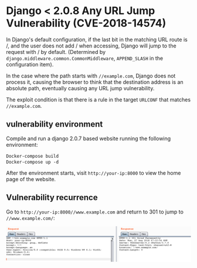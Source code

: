 # Django < 2.0.8 Any URL Jump Vulnerability (CVE-2018-14574)

In Django's default configuration, if the last bit in the matching URL route is /, and the user does not add / when accessing, Django will jump to the request with / by default. (Determined by `django.middleware.common.CommonMiddleware`, `APPEND_SLASH` in the configuration item).

In the case where the path starts with `//example.com`, Django does not process it, causing the browser to think that the destination address is an absolute path, eventually causing any URL jump vulnerability.

The exploit condition is that there is a rule in the target `URLCONF` that matches `//example.com`.

## vulnerability environment

Compile and run a django 2.0.7 based website running the following environment:

```
Docker-compose build
Docker-compose up -d
```

After the environment starts, visit `http://your-ip:8000` to view the home page of the website.

## Vulnerability recurrence

Go to `http://your-ip:8000//www.example.com` and return to 301 to jump to `//www.example.com/`:

![](1.png)